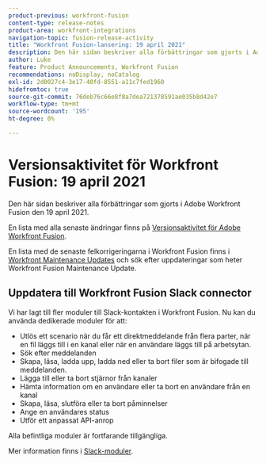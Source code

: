```yaml
---
product-previous: workfront-fusion
content-type: release-notes
product-area: workfront-integrations
navigation-topic: fusion-release-activity
title: "Workfront Fusion-lansering: 19 april 2021"
description: Den här sidan beskriver alla förbättringar som gjorts i Adobe Workfront Fusion den 19 april 2021.
author: Luke
feature: Product Announcements, Workfront Fusion
recommendations: noDisplay, noCatalog
exl-id: 2d0027c4-3e17-40fd-8551-a11c7fed1960
hidefromtoc: true
source-git-commit: 76deb76c66e8f8a7dea721378591ae035b8d42e7
workflow-type: tm+mt
source-wordcount: '195'
ht-degree: 0%

---
```


# Versionsaktivitet för Workfront Fusion: 19 april 2021

Den här sidan beskriver alla förbättringar som gjorts i Adobe Workfront Fusion den 19 april 2021.

En lista med alla senaste ändringar finns på [Versionsaktivitet för Adobe Workfront Fusion](../../../product-announcements/product-releases/fusion-release-activity/fusion-release-activity.md).

En lista med de senaste felkorrigeringarna i Workfront Fusion finns i [Workfront Maintenance Updates](https://experienceleague.adobe.com/docs/workfront-known-issues/releases/current-updates.html) och sök efter uppdateringar som heter Workfront Fusion Maintenance Update.

## Uppdatera till Workfront Fusion Slack connector

Vi har lagt till fler moduler till Slack-kontakten i Workfront Fusion. Nu kan du använda dedikerade moduler för att:

* Utlös ett scenario när du får ett direktmeddelande från flera parter, när en fil läggs till i en kanal eller när en användare läggs till på arbetsytan.
* Sök efter meddelanden
* Skapa, läsa, ladda upp, ladda ned eller ta bort filer som är bifogade till meddelanden.
* Lägga till eller ta bort stjärnor från kanaler
* Hämta information om en användare eller ta bort en användare från en kanal
* Skapa, läsa, slutföra eller ta bort påminnelser
* Ange en användares status
* Utför ett anpassat API-anrop

Alla befintliga moduler är fortfarande tillgängliga.

Mer information finns i [Slack-moduler](../../../workfront-fusion/apps-and-their-modules/slack-modules.md).
